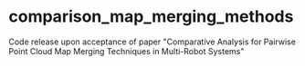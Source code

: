 # comparison_map_merging_methods
Code release upon acceptance of paper "Comparative Analysis for Pairwise Point Cloud Map Merging Techniques in Multi-Robot Systems"
